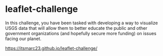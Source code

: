 # leaflet-challenge
In this challenge, you have been tasked with developing a way to visualize USGS data that will allow them to better educate the public and other government organizations (and hopefully secure more funding) on issues facing our planet.

https://itsmarc23.github.io/leaflet-challenge/
